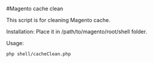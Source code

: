 #Magento cache clean

This script is for cleaning Magento cache.

Installation:
Place it in /path/to/magento/root/shell folder.

Usage:
```bash
php shell/cacheClean.php
```